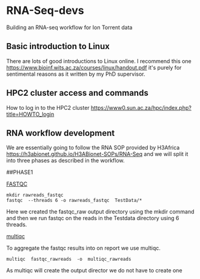 # RNA-Seq-devs
 Building an RNA-seq workflow for Ion Torrent data 
## Basic introduction to Linux
There are lots of good introductions to Linux online. I recommend this one https://www.bioinf.wits.ac.za/courses/linux/handout.pdf it's purely for sentimental reasons as it written by my PhD supervisor.

## HPC2 cluster access and commands

How to log in to the HPC2 cluster https://www0.sun.ac.za/hpc/index.php?title=HOWTO_login

## RNA workflow development
We are essentially going to follow the RNA SOP provided by H3Africa https://h3abionet.github.io/H3ABionet-SOPs/RNA-Seq and we will split it into three phases as described in the workflow.


##PHASE1

[FASTQC](https://www.bioinformatics.babraham.ac.uk/projects/fastqc/)

```
mkdir rawreads_fastqc
fastqc  --threads 6 -o rawreads_fastqc  TestData/*

````
Here we created the fastqc_raw  output directory using the mkdir command and then we run fastqc on the reads in the Testdata directory using 6 threads.


[multiqc](https://multiqc.info)

To aggregate the fastqc results into on report we use multiqc. 

```
multiqc  fastqc_rawreads  -o  multiqc_rawreads

```
As multiqc will create the output director we do not have to create one

